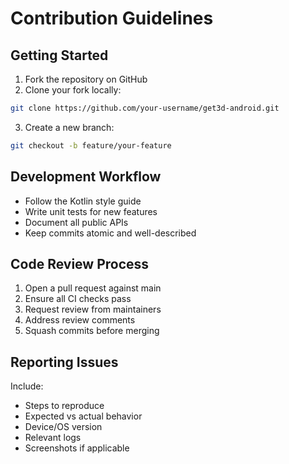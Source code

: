 # Contribution Guidelines

## Getting Started
1. Fork the repository on GitHub
2. Clone your fork locally:
```bash
git clone https://github.com/your-username/get3d-android.git
```
3. Create a new branch:
```bash
git checkout -b feature/your-feature
```

## Development Workflow
- Follow the Kotlin style guide
- Write unit tests for new features
- Document all public APIs
- Keep commits atomic and well-described

## Code Review Process
1. Open a pull request against main
2. Ensure all CI checks pass
3. Request review from maintainers
4. Address review comments
5. Squash commits before merging

## Reporting Issues
Include:
- Steps to reproduce
- Expected vs actual behavior
- Device/OS version
- Relevant logs
- Screenshots if applicable